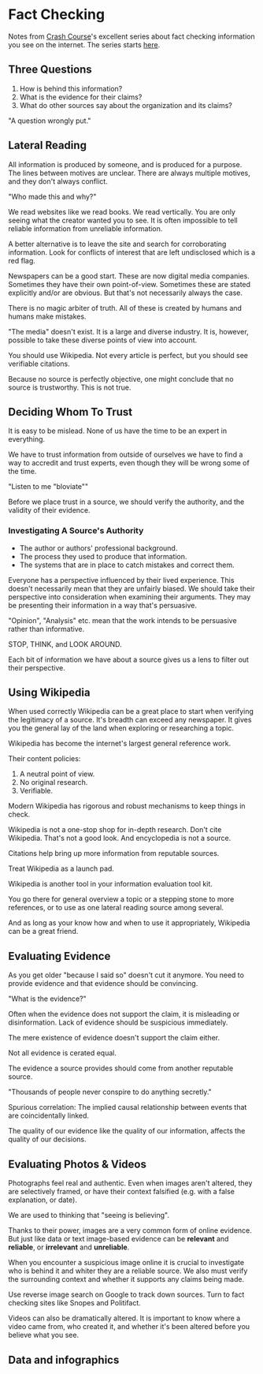 # Fact Checking

Notes from [Crash
Course](https://www.youtube.com/channel/UCX6b17PVsYBQ0ip5gyeme-Q)'s excellent
series about fact checking information you see on the internet. The series
starts [here](https://www.youtube.com/watch?v=pLlv2o6UfTU).

## Three Questions

1. How is behind this information?
2. What is the evidence for their claims?
3. What do other sources say about the organization and its claims?

"A question wrongly put."

## Lateral Reading

All information is produced by someone, and is produced for a purpose. The lines
between motives are unclear. There are always multiple motives, and they don't
always conflict.

"Who made this and why?"

We read websites like we read books. We read vertically. You are only seeing
what the creator wanted you to see. It is often impossible to tell reliable
information from unreliable information.

A better alternative is to leave the site and search for corroborating
information. Look for conflicts of interest that are left undisclosed which is a
red flag.

Newspapers can be a good start. These are now digital media companies. Sometimes
they have their own point-of-view. Sometimes these are stated explicitly and/or
are obvious. But that's not necessarily always the case.

There is no magic arbiter of truth. All of these is created by humans and humans
make mistakes.

"The media" doesn't exist. It is a large and diverse industry. It is, however,
possible to take these diverse points of view into account.

You should use Wikipedia. Not every article is perfect, but you should see
verifiable citations.

Because no source is perfectly objective, one might conclude that no source is
trustworthy. This is not true.

## Deciding Whom To Trust

It is easy to be mislead. None of us have the time to be an expert in
everything.

We have to trust information from outside of ourselves we have to find a way to
accredit and trust experts, even though they will be wrong some of the time.

"Listen to me "bloviate""

Before we place trust in a source, we should verify the authority, and the
validity of their evidence.

### Investigating A Source's Authority

* The author or authors' professional background.
* The process they used to produce that information.
* The systems that are in place to catch mistakes and correct them.

Everyone has a perspective influenced by their lived experience. This doesn't
necessarily mean that they are unfairly biased. We should take their perspective
into consideration when examining their arguments. They may be presenting their
information in a way that's persuasive.

"Opinion", "Analysis" etc. mean that the work intends to be persuasive rather
than informative.

STOP, THINK, and LOOK AROUND.

Each bit of information we have about a source gives us a lens to filter out
their perspective.

## Using Wikipedia

When used correctly Wikipedia can be a great place to start when verifying the
legitimacy of a source. It's breadth can exceed any newspaper. It gives you the
general lay of the land when exploring or researching a topic.

Wikipedia has become the internet's largest general reference work.

Their content policies:

1. A neutral point of view.
2. No original research.
3. Verifiable.

Modern Wikipedia has rigorous and robust mechanisms to keep things in check.

Wikipedia is not a one-stop shop for in-depth research. Don't cite Wikipedia.
That's not a good look. And encyclopedia is not a source.

Citations help bring up more information from reputable sources.

Treat Wikipedia as a launch pad.

Wikipedia is another tool in your information evaluation tool kit.

You go there for general overview a topic or a stepping stone to more
references, or to use as one lateral reading source among several.

And as long as your know how and when to use it appropriately, Wikipedia can be
a great friend.

## Evaluating Evidence

As you get older "because I said so" doesn't cut it anymore. You need to provide
evidence and that evidence should be convincing.

"What is the evidence?"

Often when the evidence does not support the claim, it is misleading or
disinformation. Lack of evidence should be suspicious immediately.

The mere existence of evidence doesn't support the claim either.

Not all evidence is cerated equal.

The evidence a source provides should come from another reputable source.

"Thousands of people never conspire to do anything secretly."

Spurious correlation: The implied causal relationship between events that are
coincidentally linked.

The quality of our evidence like the quality of our information, affects the
quality of our decisions.

## Evaluating Photos & Videos

Photographs feel real and authentic. Even when images aren't altered, they are
selectively framed, or have their context falsified (e.g. with a false
explanation, or date).

We are used to thinking that "seeing is believing".

Thanks to their power, images are a very common form of online evidence. But
just like data or text image-based evidence can be **relevant** and
**reliable**, or **irrelevant** and **unreliable**.

When you encounter a suspicious image online it is crucial to investigate who is
behind it and whiter they are a reliable source. We also must verify the
surrounding context and whether it supports any claims being made.

Use reverse image search on Google to track down sources. Turn to fact checking
sites like Snopes and Politifact.

Videos can also be dramatically altered. It is important to know where a video
came from, who created it, and whether it's been altered before you believe what
you see.

## Data and infographics




